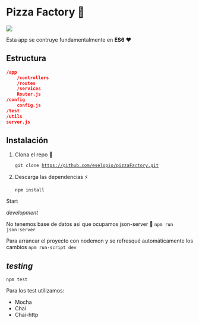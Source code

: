 # Pizza Factory :pizza:

![](http://www.pngmart.com/files/1/Pepperoni-Pizza.png)

Esta app se contruye fundamentalmente en **ES6** :heart: 

Estructura
---------
```json
/app
	/controllers 
	/routes 
	/services 
	Router.js 
/config
	config.js 
/test 
/utils
server.js 
```
Instalación
-------
 1. Clona el repo :metal:

    <code>git clone https://github.com/eselopio/pizzaFactory.git</code>

2. Descarga las dependencias :zap:

    <code>npm install</code>

Start 

*development*

No tenemos base de datos asi que ocupamos json-server :tada:
<code>npm run json:server</code>

Para arrancar el proyecto con nodemon y se refresqué automáticamente los cambios 
<code>npm run-script dev</code>

*testing*
-------
<code>npm test</code>

Para los test utilizamos:

 - Mocha
 - Chai
 - Chai-http

